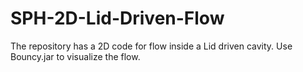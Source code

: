 # SPH-2D-Lid-Driven-Flow
The repository has a 2D code for flow inside a Lid driven cavity.
Use Bouncy.jar to visualize the flow. 
